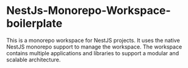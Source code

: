 # NestJs-Monorepo-Workspace-boilerplate
This is a monorepo workspace for NestJS projects. It uses the native NestJS monorepo support to manage the workspace. The workspace contains multiple applications and libraries to support a modular and scalable architecture.

